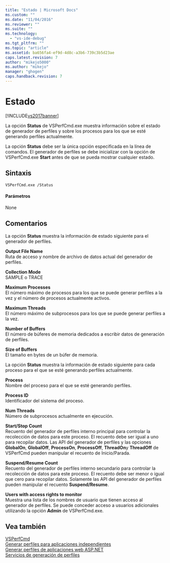 ```yaml
---
title: "Estado | Microsoft Docs"
ms.custom: ""
ms.date: "11/04/2016"
ms.reviewer: ""
ms.suite: ""
ms.technology: 
  - "vs-ide-debug"
ms.tgt_pltfrm: ""
ms.topic: "article"
ms.assetid: ba656fa4-ef9d-4d8c-a3b6-739c3b5d23ae
caps.latest.revision: 7
author: "mikejo5000"
ms.author: "mikejo"
manager: "ghogen"
caps.handback.revision: 7
---
```

# Estado
[!INCLUDE[vs2017banner](../code-quality/includes/vs2017banner.md)]

La opción **Status** de VSPerfCmd.exe muestra información sobre el estado de generador de perfiles y sobre los procesos para los que se esté generando perfiles actualmente.  
  
 La opción **Status** debe ser la única opción especificada en la línea de comandos.  El generador de perfiles se debe inicializar con la opción de VSPerfCmd.exe **Start** antes de que se pueda mostrar cualquier estado.  
  
## Sintaxis  
  
```  
VSPerfCmd.exe /Status  
```  
  
#### Parámetros  
 None  
  
## Comentarios  
 La opción **Status** muestra la información de estado siguiente para el generador de perfiles.  
  
 **Output File Name**  
 Ruta de acceso y nombre de archivo de datos actual del generador de perfiles.  
  
 **Collection Mode**  
 SAMPLE o TRACE  
  
 **Maximum Processes**  
 El número máximo de procesos para los que se puede generar perfiles a la vez y el número de procesos actualmente activos.  
  
 **Maximum Threads**  
 El número máximo de subprocesos para los que se puede generar perfiles a la vez.  
  
 **Number of Buffers**  
 El número de búferes de memoria dedicados a escribir datos de generación de perfiles.  
  
 **Size of Buffers**  
 El tamaño en bytes de un búfer de memoria.  
  
 La opción **Status** muestra la información de estado siguiente para cada proceso para el que se esté generando perfiles actualmente.  
  
 **Process**  
 Nombre del proceso para el que se esté generando perfiles.  
  
 **Process ID**  
 Identificador del sistema del proceso.  
  
 **Num Threads**  
 Número de subprocesos actualmente en ejecución.  
  
 **Start\/Stop Count**  
 Recuento del generador de perfiles interno principal para controlar la recolección de datos para este proceso.  El recuento debe ser igual a uno para recopilar datos.  Las API del generador de perfiles y las opciones **GlobalOn**, **GlobalOff**, **ProcessOn**, **ProcessOff**, **ThreadOn**y **ThreadOff** de VSPerfCmd pueden manipular el recuento de Inicio\/Parada.  
  
 **Suspend\/Resume Count**  
 Recuento del generador de perfiles interno secundario para controlar la recolección de datos para este proceso.  El recuento debe ser menor o igual que cero para recopilar datos.  Solamente las API del generador de perfiles pueden manipular el recuento **Suspend\/Resume**.  
  
 **Users with access rights to monitor**  
 Muestra una lista de los nombres de usuario que tienen acceso al generador de perfiles.  Se puede conceder acceso a usuarios adicionales utilizando la opción **Admin** de VSPerfCmd.exe.  
  
## Vea también  
 [VSPerfCmd](../profiling/vsperfcmd.md)   
 [Generar perfiles para aplicaciones independientes](../profiling/command-line-profiling-of-stand-alone-applications.md)   
 [Generar perfiles de aplicaciones web ASP.NET](../profiling/command-line-profiling-of-aspnet-web-applications.md)   
 [Servicios de generación de perfiles](../profiling/command-line-profiling-of-services.md)